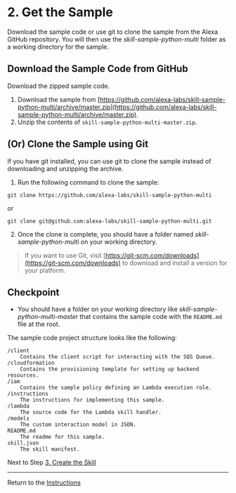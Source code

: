 # 2. Get the Sample

Download the sample code or use git to clone the sample from the Alexa GitHub repository. You will then use the *skill-sample-python-multi* folder as a working directory for the sample.

## Download the Sample Code from GitHub

Download the zipped sample code.

1. Download the sample from [https://github.com/alexa-labs/skill-sample-python-multi/archive/master.zip](https://github.com/alexa-labs/skill-sample-python-multi/archive/master.zip).
2. Unzip the contents of `skill-sample-python-multi-master.zip`.

## (Or) Clone the Sample using Git

If you have git installed, you can use git to clone the sample instead of downloading and unzipping the archive.

1. Run the following command to clone the sample:
```
git clone https://github.com/alexa-labs/skill-sample-python-multi
```
or
```
git clone git@github.com:alexa-labs/skill-sample-python-multi.git
```
2. Once the clone is complete, you should have a folder named *skill-sample-python-multi* on your working directory.

> If you want to use Git, visit [https://git-scm.com/downloads](https://git-scm.com/downloads) to download and install a version for your platform.

## Checkpoint
- You should have a folder on your working directory like *skill-sample-python-multi-master* that contains the sample code with the `README.md` file at the root.

The sample code project structure looks like the following:

```
/client
	Contains the client script for interacting with the SQS Queue.
/cloudformation
	Contains the provisioning template for setting up backend resources.
/iam
	Contains the sample policy defining an Lambda execution role.
/instructions
	The instructions for implementing this sample.
/lambda
	The source code for the Lambda skill handler.
/models
	The custom interaction model in JSON.
README.md
	The readme for this sample.
skill.json
	The skill manifest.
```

Next to Step [3. Create the Skill](create-the-skill.md)

___
Return to the [Instructions](README.md)
